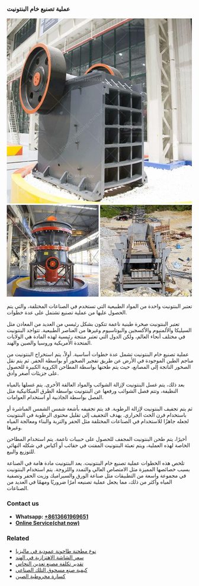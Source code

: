 <h3>عملية تصنيع خام البنتونيت</h3><img src='1701852509.jpg' alt=''><p>تعتبر البنتونيت واحدة من المواد الطبيعية التي تستخدم في الصناعات المختلفة، والتي يتم الحصول عليها من عملية تصنيع تشتمل على عدة خطوات.</p><p>تعتبر البنتونيت صخرة طينية ناعمة تتكون بشكل رئيسي من العديد من المعادن مثل السيليكا والألمنيوم والأكسجين والبوتاسيوم وغيرها من العناصر الطبيعية. تتواجد البنتونيت في مختلف أنحاء العالم، ولكن الدول التي تعتبر منتجة رئيسية لهذه المادة هي الولايات المتحدة الأمريكية وروسيا والصين والهند.</p><p>عملية تصنيع خام البنتونيت تشمل عدة خطوات أساسية. أولاً، يتم استخراج البنتونيت من مناجم الطين الموجودة في الأرض عن طريق تفجير الصخور أو بواسطة الحفر. ثم يتم نقل الصخور الناتجة إلى المصانع، حيث يتم طحنها بواسطة المطاحن الكروية الكبيرة للحصول على جزيئات أصغر وأدق.</p><p>بعد ذلك، يتم غسل البنتونيت لإزالة الشوائب والمواد العالقة الأخرى. يتم غسلها بالمياه النظيفة، وتتم فصل الشوائب ورفعها عن البنتونيت بواسطة الطرق الميكانيكية مثل الفصل بواسطة الجاذبية أو استخدام العوامات.</p><p>ثم يتم تجفيف البنتونيت لإزالة الرطوبة. قد يتم تجفيفه بأشعة شمس الشمس المباشرة أو باستخدام فرن الحث الحراري. يهدف التجفيف إلى تقليل محتوى الرطوبة في البنتونيت لجعله جاهزًا للاستخدام في الصناعات المختلفة مثل الحفر والتربة والبناء ومعالجة المياه وغيرها.</p><p>أخيرًا، يتم طحن البنتونيت المجفف للحصول على حبيبات ناعمة. يتم استخدام المطاحن الخاصة لهذه العملية، ويتم تعبئة البنتونيت المفتت في حقائب أو أكياس في شكله النهائي للتوزيع والبيع.</p><p>تلخص هذه الخطوات عملية تصنيع خام البنتونيت. يعد البنتونيت مادة هامة في الصناعة بسبب خصائصها المميزة مثل الامتصاص العالي والتمدد واللزوجة. يتم استخدام البنتونيت في مجموعة واسعة من التطبيقات مثل صناعة الورق والسيراميك وزيت الحفر وتصفية المياه وأكثر من ذلك، مما يجعل عملية تصنيعه أمرًا ضروريًا ومهمًا في العديد من الصناعات.</p><h3>Contact us</h3><ul><li><strong>Whatsapp:&nbsp;<a href="https://wa.me/8613661969651">+8613661969651</a></strong></li><li><a href="https://swt.shibang-china.com/?git&amp;zhl&amp;عملية تصنيع خام البنتونيت"><strong>Online Service(chat now)</strong></a></li></ul><h3>Related</h3><ul><li><a href='نوع مطحنة طاحونة عمودية في ماليزيا.md'>نوع مطحنة طاحونة عمودية في ماليزيا</a></li><li><a href='سعر الشاشة الاهتزازية في الهند.md'>سعر الشاشة الاهتزازية في الهند</a></li><li><a href='تقدير تكلفة مصنع تعدين النحاس.md'>تقدير تكلفة مصنع تعدين النحاس</a></li><li><a href='كيفية صنع مسحوق التلك الصناعي.md'>كيفية صنع مسحوق التلك الصناعي</a></li><li><a href='كسارة مخروطية الصين.md'>كسارة مخروطية الصين</a></li></ul>